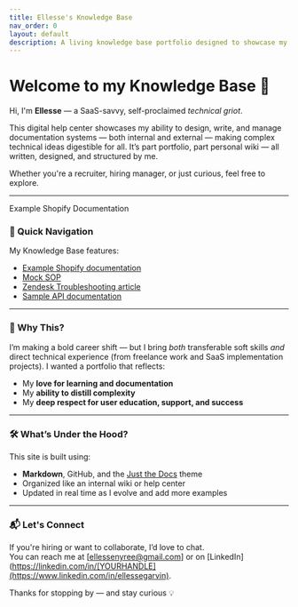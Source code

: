 ```yaml
---
title: Ellesse's Knowledge Base
nav_order: 0
layout: default
description: A living knowledge base portfolio designed to showcase my skills in knowledge management, systems thinking, and technical storytelling.
---
```


# Welcome to my Knowledge Base 🧠

Hi, I'm **Ellesse** — a SaaS-savvy, self-proclaimed _technical griot_.

This digital help center showcases my ability to design, write, and manage documentation systems — both internal and external —  making complex technical ideas digestible for all. It’s part portfolio, part personal wiki — all written, designed, and structured by me.

Whether you're a recruiter, hiring manager, or just curious, feel free to explore.

---
Example Shopify Documentation
### 🧭 Quick Navigation
My Knowledge Base features:

- [Example Shopify documentation](https://ellethetechgriot.github.io/knowledge-base/external-docs/shopify-user-guide)
- [Mock SOP ](https://ellethetechgriot.github.io/knowledge-base/internal-docs/internal-sop)
- [Zendesk Troubleshooting  article ](https://ellethetechgriot.github.io/knowledge-base/external-docs/zendesk-knowledge-articles)
- [Sample API documentation](https://ellethetechgriot.github.io/knowledge-base/external-docs/api-documentation)
  
---

### 🌱 Why This?

I’m making a bold career shift — but I bring *both* transferable soft skills *and* direct technical experience (from freelance work and SaaS implementation projects). I wanted a portfolio that reflects:

- My **love for learning and documentation**
- My **ability to distill complexity**
- My **deep respect for user education, support, and success**

---

### 🛠️ What’s Under the Hood?

This site is built using:
- **Markdown**, GitHub, and the [Just the Docs](https://just-the-docs.github.io/just-the-docs/) theme
- Organized like an internal wiki or help center
- Updated in real time as I evolve and add more examples

---

### 📬 Let's Connect

If you're hiring or want to collaborate, I’d love to chat.  
You can reach me at [ellessenyree@gmail.com] or on [LinkedIn](https://linkedin.com/in/[YOURHANDLE](https://www.linkedin.com/in/ellessegarvin).

Thanks for stopping by — and stay curious 💡

